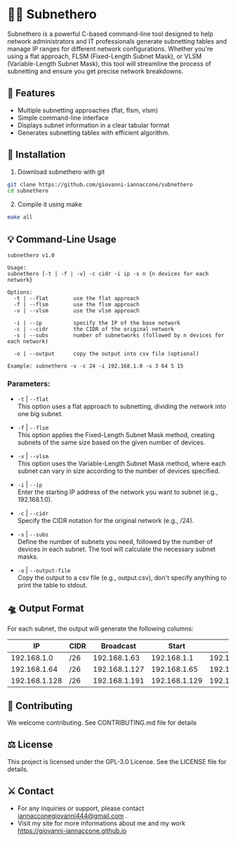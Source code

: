 # 🦸‍♂️ Subnethero

Subnethero is a powerful C-based command-line tool designed to help network administrators and IT professionals generate subnetting tables and manage IP ranges for different network configurations. Whether you're using a flat approach, FLSM (Fixed-Length Subnet Mask), or VLSM (Variable-Length Subnet Mask), this tool will streamline the process of subnetting and ensure you get precise network breakdowns.

## 🧮 Features
- Multiple subnetting approaches (flat, flsm, vlsm)
- Simple command-line interface
- Displays subnet information in a clear tabular format
- Generates subnetting tables with efficient algorithm.

## 📡 Installation
1. Download subnethero with git
```sh
git clone https://github.com/giovanni-iannaccone/subnethero
cd subnethero
```

2. Compile it using make
```sh
make all
```

## 💡 Command-Line Usage

```
subnethero v1.0

Usage:
subnethero [-t | -f | -v] -c cidr -i ip -s n {n devices for each network}

Options:
  -t | --flat        use the flat approach
  -f | --flsm        use the flsm approach
  -v | --vlsm        use the vlsm approach

  -i | --ip          specify the IP of the base network
  -c | --cidr        the CIDR of the original network
  -s | --subs        number of subnetworks (followed by n devices for each network)

  -o | --output      copy the output into csv file (optional)

Example: subnethero -v -c 24 -i 192.168.1.0 -s 3 64 5 15
```

### Parameters:

- `-t` | `--flat` <br/>
This option uses a flat approach to subnetting, dividing the network into one big subnet.

- `-f` | `--flsm` <br/>
This option applies the Fixed-Length Subnet Mask method, creating subnets of the same size based on the given number of devices.

- `-v` | `--vlsm` <br/>
This option uses the Variable-Length Subnet Mask method, where each subnet can vary in size according to the number of devices specified.

- `-i` | `--ip` <br/>
Enter the starting IP address of the network you want to subnet (e.g., 192.168.1.0).

- `-c` | `--cidr` <br/>
Specify the CIDR notation for the original network (e.g., /24).

- `-s` | `--subs` <br/>
Define the number of subnets you need, followed by the number of devices in each subnet. The tool will calculate the necessary subnet masks.

- `-o` | `--output-file` <br/>
Copy the output to a csv file (e.g., output.csv), don't specify anything to print the table to stdout.

## 🛸 Output Format

For each subnet, the output will generate the following columns:

|     IP        | CIDR |   Broadcast   |    Start      |     End       |  Free from     |       to      |
|---------------|------|---------------|---------------|---------------|----------------|---------------|
| 192.168.1.0   | /26  | 192.168.1.63  | 192.168.1.1   | 192.168.1.32  |  192.168.1.33  | 192.168.1.62  |
| 192.168.1.64  | /26  | 192.168.1.127 | 192.168.1.65  | 192.168.1.69  |  192.168.1.70  | 192.168.1.126 |
| 192.168.1.128 | /26  | 192.168.1.191 | 192.168.1.129 | 192.168.1.143 |  192.168.1.144 | 192.168.1.190 |

## 🧩 Contributing
We welcome contributing. See CONTRIBUTING.md file for details

## ⚖️ License
This project is licensed under the GPL-3.0 License. See the LICENSE file for details.

## ⚔️ Contact
- For any inquiries or support, please contact <a href="mailto:iannacconegiovanni444@gmail.com"> iannacconegiovanni444@gmail.com </a>.
- Visit my site for more informations about me and my work <a href="https://giovanni-iannaccone.gith
ub.io" target=”_blank” rel="noopener noreferrer"> https://giovanni-iannaccone.github.io </a>